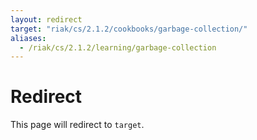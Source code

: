 ```yaml
---
layout: redirect
target: "riak/cs/2.1.2/cookbooks/garbage-collection/"
aliases:
  - /riak/cs/2.1.2/learning/garbage-collection
---
```


# Redirect

This page will redirect to `target`.
